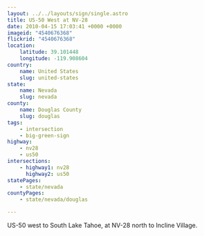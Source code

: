 ```yaml
---
layout: ../../layouts/sign/single.astro
title: US-50 West at NV-28
date: 2010-04-15 17:03:41 +0000 +0000
imageid: "4540676368"
flickrid: "4540676368"
location:
    latitude: 39.101448
    longitude: -119.908604
country:
    name: United States
    slug: united-states
state:
    name: Nevada
    slug: nevada
county:
    name: Douglas County
    slug: douglas
tags:
    - intersection
    - big-green-sign
highway:
    - nv28
    - us50
intersections:
    - highway1: nv28
      highway2: us50
statePages:
    - state/nevada
countyPages:
    - state/nevada/douglas

---
```

US-50 west to South Lake Tahoe, at NV-28 north to Incline Village.